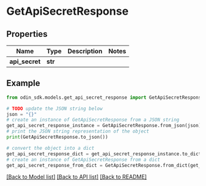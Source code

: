 # GetApiSecretResponse


## Properties

Name | Type | Description | Notes
------------ | ------------- | ------------- | -------------
**api_secret** | **str** |  | 

## Example

```python
from odin_sdk.models.get_api_secret_response import GetApiSecretResponse

# TODO update the JSON string below
json = "{}"
# create an instance of GetApiSecretResponse from a JSON string
get_api_secret_response_instance = GetApiSecretResponse.from_json(json)
# print the JSON string representation of the object
print(GetApiSecretResponse.to_json())

# convert the object into a dict
get_api_secret_response_dict = get_api_secret_response_instance.to_dict()
# create an instance of GetApiSecretResponse from a dict
get_api_secret_response_from_dict = GetApiSecretResponse.from_dict(get_api_secret_response_dict)
```
[[Back to Model list]](../README.md#documentation-for-models) [[Back to API list]](../README.md#documentation-for-api-endpoints) [[Back to README]](../README.md)


